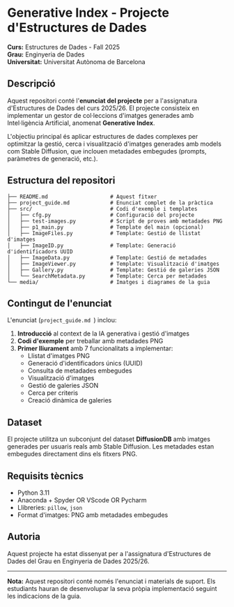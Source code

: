 # Generative Index - Projecte d'Estructures de Dades

**Curs:** Estructures de Dades - Fall 2025  
**Grau:** Enginyeria de Dades  
**Universitat:** Universitat Autònoma de Barcelona

## Descripció

Aquest repositori conté l'**enunciat del projecte** per a l'assignatura d'Estructures de Dades del curs 2025/26. El projecte consisteix en implementar un gestor de col·leccions d'imatges generades amb Intel·ligència Artificial, anomenat **Generative Index**.

L'objectiu principal és aplicar estructures de dades complexes per optimitzar la gestió, cerca i visualització d'imatges generades amb models com Stable Diffusion, que inclouen metadades embegudes (prompts, paràmetres de generació, etc.).

## Estructura del repositori

``` .
├── README.md                    # Aquest fitxer
├── project_guide.md             # Enunciat complet de la pràctica
├── src/                         # Codi d'exemple i templates
│   ├── cfg.py                   # Configuració del projecte
│   ├── test-images.py           # Script de proves amb metadades PNG
│   ├── p1_main.py               # Template del main (opcional)
│   ├── ImageFiles.py            # Template: Gestió de llistat d'imatges
│   ├── ImageID.py               # Template: Generació d'identificadors UUID
│   ├── ImageData.py             # Template: Gestió de metadades
│   ├── ImageViewer.py           # Template: Visualització d'imatges
│   ├── Gallery.py               # Template: Gestió de galeries JSON
│   └── SearchMetadata.py        # Template: Cerca per metadades
└── media/                       # Imatges i diagrames de la guia
``` 

## Contingut de l'enunciat

L'enunciat (`project_guide.md `) inclou:

1. **Introducció** al context de la IA generativa i gestió d'imatges
2. **Codi d'exemple** per treballar amb metadades PNG
3. **Primer lliurament** amb 7 funcionalitats a implementar:
   - Llistat d'imatges PNG
   - Generació d'identificadors únics (UUID)
   - Consulta de metadades embegudes
   - Visualització d'imatges
   - Gestió de galeries JSON
   - Cerca per criteris
   - Creació dinàmica de galeries

## Dataset

El projecte utilitza un subconjunt del dataset **DiffusionDB** amb imatges generades per usuaris reals amb Stable Diffusion. Les metadades estan embegudes directament dins els fitxers PNG.

## Requisits tècnics

- Python 3.11
- Anaconda + Spyder OR VScode OR Pycharm
- Llibreries: `pillow`, `json`
- Format d'imatges: PNG amb metadades embegudes

## Autoria

Aquest projecte ha estat dissenyat per a l'assignatura d'Estructures de Dades del Grau en Enginyeria de Dades 2025/26.

---

**Nota:** Aquest repositori conté només l'enunciat i materials de suport. Els estudiants hauran de desenvolupar la seva pròpia implementació seguint les indicacions de la guia.

